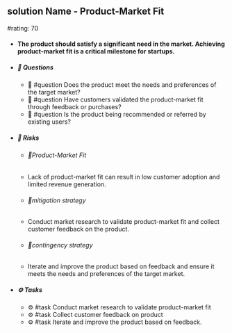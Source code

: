 ## solution Name - Product-Market Fit
#rating: 70
- #### The product should satisfy a significant need in the market. Achieving product-market fit is a critical milestone for startups.
- ##### 💭 Questions
  - 💭 #question Does the product meet the needs and preferences of the target market?
  - 💭 #question Have customers validated the product-market fit through feedback or purchases?
  - 💭 #question Is the product being recommended or referred by existing users?
- ##### 🚨 Risks
  - ###### 🚨Product-Market Fit
  - Lack of product-market fit can result in low customer adoption and limited revenue generation.
  - ###### 🚨mitigation strategy
  - Conduct market research to validate product-market fit and collect customer feedback on the product.
  - ###### 🚨contingency strategy
  - Iterate and improve the product based on feedback and ensure it meets the needs and preferences of the target market.
- ##### ⚙️ Tasks
  - ⚙️ #task Conduct market research to validate product-market fit
  - ⚙️ #task  Collect customer feedback on product
  - ⚙️ #task  Iterate and improve the product based on feedback.


